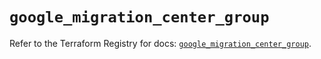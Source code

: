 # `google_migration_center_group`

Refer to the Terraform Registry for docs: [`google_migration_center_group`](https://registry.terraform.io/providers/hashicorp/google-beta/5.39.0/docs/resources/google_migration_center_group).
